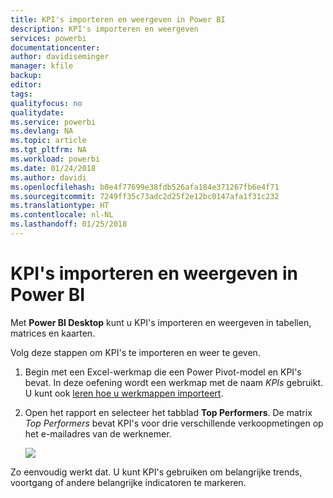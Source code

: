 ```yaml
---
title: KPI's importeren en weergeven in Power BI
description: KPI's importeren en weergeven
services: powerbi
documentationcenter: 
author: davidiseminger
manager: kfile
backup: 
editor: 
tags: 
qualityfocus: no
qualitydate: 
ms.service: powerbi
ms.devlang: NA
ms.topic: article
ms.tgt_pltfrm: NA
ms.workload: powerbi
ms.date: 01/24/2018
ms.author: davidi
ms.openlocfilehash: b0e4f77699e38fdb526afa184e371267fb6e4f71
ms.sourcegitcommit: 7249ff35c73adc2d25f2e12bc0147afa1f31c232
ms.translationtype: HT
ms.contentlocale: nl-NL
ms.lasthandoff: 01/25/2018
---
```

# <a name="import-and-display-kpis-in-power-bi"></a>KPI's importeren en weergeven in Power BI
Met **Power BI Desktop** kunt u KPI's importeren en weergeven in tabellen, matrices en kaarten.

Volg deze stappen om KPI's te importeren en weer te geven.

1. Begin met een Excel-werkmap die een Power Pivot-model en KPI's bevat. In deze oefening wordt een werkmap met de naam *KPIs* gebruikt. U kunt ook [leren hoe u werkmappen importeert](desktop-import-excel-workbooks.md).  
2. Open het rapport en selecteer het tabblad **Top Performers**.  De matrix *Top Performers* bevat KPI's voor drie verschillende verkoopmetingen op het e-mailadres van de werknemer.  
   
    ![](media/desktop-import-and-display-kpis/desktoppreviewfeatureon.jpg)

Zo eenvoudig werkt dat. U kunt KPI's gebruiken om belangrijke trends, voortgang of andere belangrijke indicatoren te markeren.

